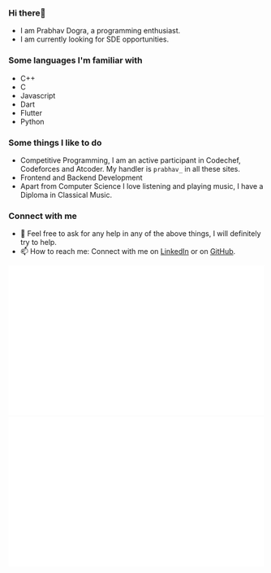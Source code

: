 ### Hi there👋

* I am Prabhav Dogra, a programming enthusiast.
* I am currently looking for SDE opportunities.

### Some languages I'm familiar with
* C++
* C
* Javascript
* Dart
* Flutter
* Python

### Some things I like to do
* Competitive Programming, I am an active participant in Codechef, Codeforces and Atcoder. My handler is ``prabhav_`` in all these sites.
* Frontend and Backend Development
* Apart from Computer Science I love listening and playing music, I have a Diploma in Classical Music.

### Connect with me
* 💬 Feel free to ask for any help in any of the above things, I will definitely try to help.
* 📫 How to reach me: Connect with me on [LinkedIn](https://www.linkedin.com/in/prabhav-dogra-659365187/) or on [GitHub](https://github.com/prabhavdogra).


![](https://github.com/prabhavdogra/stats/blob/master/generated/languages.svg)
![](https://github.com/prabhavdogra/stats/blob/master/generated/overview.svg)
